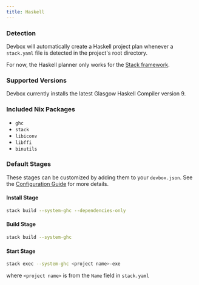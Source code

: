 ```yaml
---
title: Haskell
---
```


### Detection

Devbox will automatically create a Haskell project plan whenever a `stack.yaml` file is detected in the project's root directory.

For now, the Haskell planner only works for the [Stack framework](https://docs.haskellstack.org/en/stable/).

### Supported Versions

Devbox currently installs the latest Glasgow Haskell Compiler version 9.

### Included Nix Packages

* `ghc`
* `stack`
* `libiconv`
* `libffi`
* `binutils`

### Default Stages
These stages can be customized by adding them to your `devbox.json`. See the [Configuration Guide](../configuration.md) for more details.
#### Install Stage

```bash
stack build --system-ghc --dependencies-only
```

#### Build Stage

```bash
stack build --system-ghc
```

#### Start Stage

```bash
stack exec --system-ghc <project name>-exe
```
where `<project name>` is from the `Name` field in `stack.yaml`
